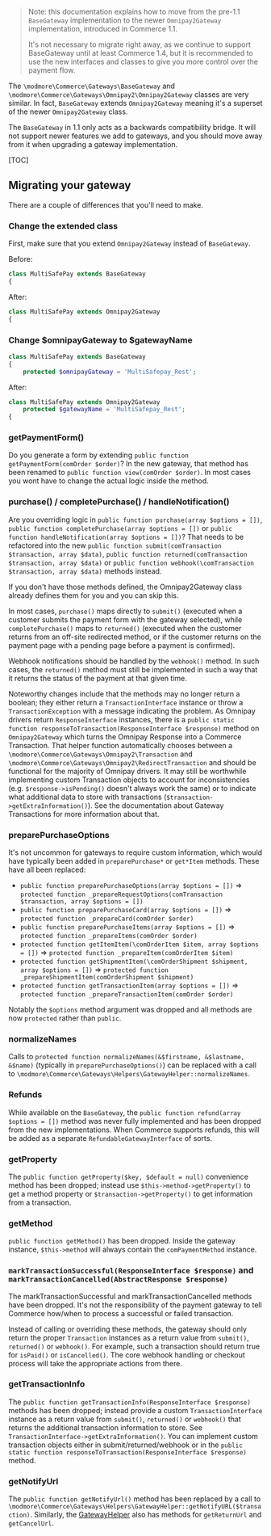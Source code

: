 > Note: this documentation explains how to move from the pre-1.1 `BaseGateway` implementation to the newer `Omnipay2Gateway` implementation, introduced in Commerce 1.1.
> 
> It's not necessary to migrate right away, as we continue to support BaseGateway until at least Commerce 1.4, but it is recommended to use the new interfaces and classes to give you more control over the payment flow. 

The `\modmore\Commerce\Gateways\BaseGateway` and `\modmore\Commerce\Gateways\Omnipay2\Omnipay2Gateway` classes are very similar. In fact, `BaseGateway` extends `Omnipay2Gateway` meaning it's a superset of the newer `Omnipay2Gateway` class.

The `BaseGateway` in 1.1 only acts as a backwards compatibility bridge. It will not support newer features we add to gateways, and you should move away from it when upgrading a gateway implementation.

[TOC]

## Migrating your gateway

There are a couple of differences that you'll need to make.

### Change the extended class 

First, make sure that you extend `Omnipay2Gateway` instead of `BaseGateway`.

Before:

````php
class MultiSafePay extends BaseGateway
{
````

After:

````php
class MultiSafePay extends Omnipay2Gateway
{
````

### Change $omnipayGateway to $gatewayName

````php
class MultiSafePay extends BaseGateway
{
    protected $omnipayGateway = 'MultiSafepay_Rest';
````

After:

````php
class MultiSafePay extends Omnipay2Gateway
    protected $gatewayName = 'MultiSafepay_Rest';
{
````

### getPaymentForm()

Do you generate a form by extending `public function getPaymentForm(comOrder $order)`? In the new gateway, that method has been renamed to `public function view(comOrder $order)`. In most cases you wont have to change the actual logic inside the method.

### purchase() / completePurchase() / handleNotification()

Are you overriding logic in `public function purchase(array $options = [])`, `public function completePurchase(array $options = [])` or `public function handleNotification(array $options = [])`? That needs to be refactored into the new `public function submit(comTransaction $transaction, array $data)`, `public function returned(comTransaction $transaction, array $data)` or `public function webhook(\comTransaction $transaction, array $data)` methods instead. 

If you don't have those methods defined, the Omnipay2Gateway class already defines them for you and you can skip this.

In most cases, `purchase()` maps directly to `submit()` (executed when a customer submits the payment form with the gateway selected), while `completePurchase()` maps to `returned()` (executed when the customer returns from an off-site redirected method, or if the customer returns on the payment page with a pending page before a payment is confirmed).

Webhook notifications should be handled by the `webhook()` method. In such cases, the `returned()` method must still be implemented in such a way that it returns the status of the payment at that given time. 

Noteworthy changes include that the methods may no longer return a boolean; they either return a `TransactionInterface` instance or throw a `TransactionException` with a message indicating the problem. As Omnipay drivers return `ResponseInterface` instances, there is a `public static function responseToTransaction(ResponseInterface $response)` method on `Omnipay2Gateway` which turns the Omnipay Response into a Commerce Transaction. That helper function automatically chooses between a `\modmore\Commerce\Gateways\Omnipay2\Transaction` and `\modmore\Commerce\Gateways\Omnipay2\RedirectTransaction` and should be functional for the majority of Omnipay drivers. It may still be worthwhile implementing custom Transaction objects to account for inconsistencies (e.g. `$response->isPending()` doesn't always work the same) or to indicate what additional data to store with transactions (`$transaction->getExtraInformation()`). See the documentation about Gateway Transactions for more information about that.

### preparePurchaseOptions

It's not uncommon for gateways to require custom information, which would have typically been added in `preparePurchase*` or `get*Item` methods. These have all been replaced:
 
- `public function preparePurchaseOptions(array $options = [])` => `protected function _prepareRequestOptions(comTransaction $transaction, array $options = [])` 
- `public function preparePurchaseCard(array $options = [])` => `protected function _prepareCard(comOrder $order)`
- `public function preparePurchaseItems(array $options = [])` => `protected function _prepareItems(comOrder $order)`
- `protected function getItemItem(\comOrderItem $item, array $options = [])` => `protected function _prepareItem(comOrderItem $item)`
- `protected function getShipmentItem(\comOrderShipment $shipment, array $options = [])` => `protected function _prepareShipmentItem(comOrderShipment $shipment)`
- `protected function getTransactionItem(array $options = [])` => `protected function _prepareTransactionItem(comOrder $order)`

Notably the `$options` method argument was dropped and all methods are now `protected` rather than `public`.

### normalizeNames

Calls to `protected function normalizeNames(&$firstname, &$lastname, &$name)` (typically in `preparePurchaseOptions()`) can be replaced with a call to `\modmore\Commerce\Gateways\Helpers\GatewayHelper::normalizeNames`.

### Refunds

While available on the `BaseGateway`, the `public function refund(array $options = [])` method was never fully implemented and has been dropped from the new implementations. When Commerce supports refunds, this will be added as a separate `RefundableGatewayInterface` of sorts.

### getProperty

The `public function getProperty($key, $default = null)` convenience method has been dropped; instead use `$this->method->getProperty()` to get a method property or `$transaction->getProperty()` to get information from a transaction.

### getMethod

`public function getMethod()` has been dropped. Inside the gateway instance, `$this->method` will always contain the `comPaymentMethod` instance.

### `markTransactionSuccessful(ResponseInterface $response)` and `markTransactionCancelled(AbstractResponse $response)`

The markTransactionSuccessful and markTransactionCancelled methods have been dropped. It's not the responsibility of the payment gateway to tell Commerce how/when to process a successful or failed transaction.

Instead of calling or overriding these methods, the gateway should only return the proper `Transaction` instances as a return value from `submit()`, `returned()` or `webhook()`. For example, such a transaction should return true for `isPaid()` or `isCancelled()`. The core webhook handling or checkout process will take the appropriate actions from there.

### getTransactionInfo

The `public function getTransactionInfo(ResponseInterface $response)` methods has been dropped; instead provide a custom `TransactionInterface` instance as a return value from `submit()`, `returned()` or `webhook()` that returns the additional transaction information to store. See `TransactionInterface->getExtraInformation()`. You can implement custom transaction objects either in submit/returned/webhook or in the `public static function responseToTransaction(ResponseInterface $response)` method.

### getNotifyUrl

The `public function getNotifyUrl()` method has been replaced by a call to `\modmore\Commerce\Gateways\Helpers\GatewayHelper::getNotifyURL($transaction)`. Similarly, the [GatewayHelper](GatewayHelper) also has methods for `getReturnUrl` and `getCancelUrl`. 
